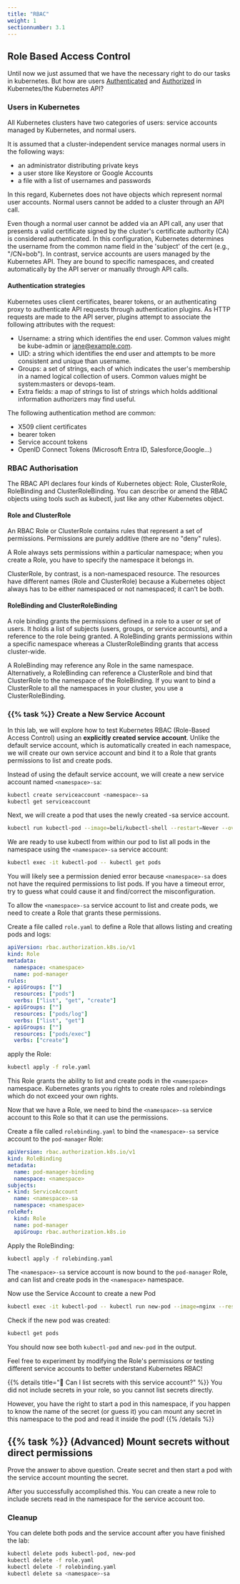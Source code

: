 ```yaml
---
title: "RBAC"
weight: 1
sectionnumber: 3.1
---
```



## Role Based Access Control

Until now we just assumed that we have the necessary right to do our tasks in kubernetes. But how are users [Authenticated](https://kubernetes.io/docs/reference/access-authn-authz/authentication/) and [Authorized](https://kubernetes.io/docs/reference/access-authn-authz/rbac/) in Kubernetes/the Kubernetes API?

### Users in Kubernetes

All Kubernetes clusters have two categories of users: service accounts managed by Kubernetes, and normal users.

It is assumed that a cluster-independent service manages normal users in the following ways:

* an administrator distributing private keys
* a user store like Keystore or Google Accounts
* a file with a list of usernames and passwords

In this regard, Kubernetes does not have objects which represent normal user accounts. Normal users cannot be added to a cluster through an API call.

Even though a normal user cannot be added via an API call, any user that presents a valid certificate signed by the cluster's certificate authority (CA) is considered authenticated. In this configuration, Kubernetes determines the username from the common name field in the 'subject' of the cert (e.g., "/CN=bob").
In contrast, service accounts are users managed by the Kubernetes API. They are bound to specific namespaces, and created automatically by the API server or manually through API calls.

#### Authentication strategies

Kubernetes uses client certificates, bearer tokens, or an authenticating proxy to authenticate API requests through authentication plugins.
As HTTP requests are made to the API server, plugins attempt to associate the following attributes with the request:

* Username: a string which identifies the end user. Common values might be kube-admin or <jane@example.com>.
* UID: a string which identifies the end user and attempts to be more consistent and unique than username.
* Groups: a set of strings, each of which indicates the user's membership in a named logical collection of users. Common values might be system:masters or devops-team.
* Extra fields: a map of strings to list of strings which holds additional information authorizers may find useful.

The following authentication method are common:

* X509 client certificates
* bearer token
* Service account tokens
* OpenID Connect Tokens (Microsoft Entra ID, Salesforce,Google...)

### RBAC Authorisation

The RBAC API declares four kinds of Kubernetes object: Role, ClusterRole, RoleBinding and ClusterRoleBinding. You can describe or amend the RBAC objects using tools such as kubectl, just like any other Kubernetes object.

#### Role and ClusterRole

An RBAC Role or ClusterRole contains rules that represent a set of permissions. Permissions are purely additive (there are no "deny" rules).

A Role always sets permissions within a particular namespace; when you create a Role, you have to specify the namespace it belongs in.

ClusterRole, by contrast, is a non-namespaced resource. The resources have different names (Role and ClusterRole) because a Kubernetes object always has to be either namespaced or not namespaced; it can't be both.

#### RoleBinding and ClusterRoleBinding

A role binding grants the permissions defined in a role to a user or set of users. It holds a list of subjects (users, groups, or service accounts), and a reference to the role being granted. A RoleBinding grants permissions within a specific namespace whereas a ClusterRoleBinding grants that access cluster-wide.

A RoleBinding may reference any Role in the same namespace. Alternatively, a RoleBinding can reference a ClusterRole and bind that ClusterRole to the namespace of the RoleBinding. If you want to bind a ClusterRole to all the namespaces in your cluster, you use a ClusterRoleBinding.

### {{% task %}} Create a New Service Account

In this lab, we will explore how to test Kubernetes RBAC (Role-Based Access Control) using an **explicitly created service account**. Unlike the default service account, which is automatically created in each namespace, we will create our own service account and bind it to a Role that grants permissions to list and create pods.

Instead of using the default service account, we will create a new service account named `<namespace>-sa`:

```bash
kubectl create serviceaccount <namespace>-sa
kubectl get serviceaccount
```

Next, we will create a pod that uses the newly created <namespace>-sa service account.

```bash
kubectl run kubectl-pod --image=beli/kubectl-shell --restart=Never --overrides='{ "spec": { "serviceAccount": "<namespace>-sa" }}' -- sleep infinity
```

We are ready to use kubectl from within our pod to list all pods in the namespace using the `<namespace>-sa` service account:

```bash
kubectl exec -it kubectl-pod -- kubectl get pods
```

You will likely see a permission denied error because `<namespace>-sa` does not have the required permissions to list pods. If you have a timeout error, try to guess what could cause it and find/correct the misconfiguration.

To allow the `<namespace>-sa` service account to list and create pods, we need to create a Role that grants these permissions.

Create a file called `role.yaml` to define a Role that allows listing and creating pods and logs:

```yaml
apiVersion: rbac.authorization.k8s.io/v1
kind: Role
metadata:
  namespace: <namespace>
  name: pod-manager
rules:
- apiGroups: [""]
  resources: ["pods"]
  verbs: ["list", "get", "create"]
- apiGroups: [""]
  resources: ["pods/log"]
  verbs: ["list", "get"]
- apiGroups: [""]
  resources: ["pods/exec"]
  verbs: ["create"]
```

apply the Role:

```bash
kubectl apply -f role.yaml
```

This Role grants the ability to list and create pods in the `<namespace>` namespace. Kubernetes grants you rights to create roles and rolebindings which do not exceed your own rights.

Now that we have a Role, we need to bind the `<namespace>-sa` service account to this Role so that it can use the permissions.

Create a file called `rolebinding.yaml` to bind the `<namespace>-sa` service account to the `pod-manager` Role:

```yaml
apiVersion: rbac.authorization.k8s.io/v1
kind: RoleBinding
metadata:
  name: pod-manager-binding
  namespace: <namespace>
subjects:
- kind: ServiceAccount
  name: <namespace>-sa
  namespace: <namespace>
roleRef:
  kind: Role
  name: pod-manager
  apiGroup: rbac.authorization.k8s.io
```

Apply the RoleBinding:

```bash
kubectl apply -f rolebinding.yaml
```

The `<namespace>-sa` service account is now bound to the `pod-manager` Role, and can list and create pods in the `<namespace>` namespace.

Now use the Service Account to create a new Pod

```bash
kubectl exec -it kubectl-pod -- kubectl run new-pod --image=nginx --restart=Never
```

Check if the new pod was created:

```bash
kubectl get pods
```

You should now see both `kubectl-pod` and `new-pod` in the output.

Feel free to experiment by modifying the Role's permissions or testing different service accounts to better understand Kubernetes RBAC!

{{% details title="🤔 Can I list secrets with this service account?" %}}
You did not include secrets in your role, so you cannot list secrets directly.

However, you have the right to start a pod in this namespace, if you happen to know the name of the secret (or guess it) you can mount any secret in this namespace to the pod and read it inside the pod!
{{% /details %}}

## {{% task %}} (Advanced) Mount secrets without direct permissions

Prove the answer to above question. Create secret and then start a pod with the service account mounting the secret.

After you successfully accomplished this. You can create a new role to include secrets read in the namespace for the service account too.

### Cleanup

You can delete both pods and the service account after you have finished the lab:

```bash
kubectl delete pods kubectl-pod, new-pod
kubectl delete -f role.yaml
kubectl delete -f rolebinding.yaml
kubectl delete sa <namespace>-sa
```
